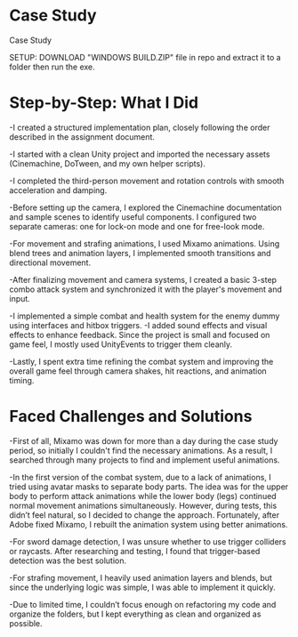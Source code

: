 # Case Study

Case Study

SETUP: DOWNLOAD "WINDOWS BUILD.ZIP" file in repo and extract it to a folder then run the exe.

# Step-by-Step: What I Did

-I created a structured implementation plan, closely following the order described in the assignment document.

-I started with a clean Unity project and imported the necessary assets (Cinemachine, DoTween, and my own helper scripts).

-I completed the third-person movement and rotation controls with smooth acceleration and damping.

-Before setting up the camera, I explored the Cinemachine documentation and sample scenes to identify useful components. I configured two separate cameras: one for lock-on mode and one for free-look mode.

-For movement and strafing animations, I used Mixamo animations. Using blend trees and animation layers, I implemented smooth transitions and directional movement.

-After finalizing movement and camera systems, I created a basic 3-step combo attack system and synchronized it with the player's movement and input.

-I implemented a simple combat and health system for the enemy dummy using interfaces and hitbox triggers.
-I added sound effects and visual effects to enhance feedback. Since the project is small and focused on game feel, I mostly used UnityEvents to trigger them cleanly.

-Lastly, I spent extra time refining the combat system and improving the overall game feel through camera shakes, hit reactions, and animation timing.

# Faced Challenges and Solutions

-First of all, Mixamo was down for more than a day during the case study period, so initially I couldn't find the necessary animations. As a result, I searched through many projects to find and implement useful animations.

-In the first version of the combat system, due to a lack of animations, I tried using avatar masks to separate body parts. The idea was for the upper body to perform attack animations while the lower body (legs) continued normal movement animations simultaneously. However, during tests, this didn’t feel natural, so I decided to change the approach. Fortunately, after Adobe fixed Mixamo, I rebuilt the animation system using better animations.

-For sword damage detection, I was unsure whether to use trigger colliders or raycasts. After researching and testing, I found that trigger-based detection was the best solution.

-For strafing movement, I heavily used animation layers and blends, but since the underlying logic was simple, I was able to implement it quickly.

-Due to limited time, I couldn’t focus enough on refactoring my code and organize the folders, but I kept everything as clean and organized as possible.

